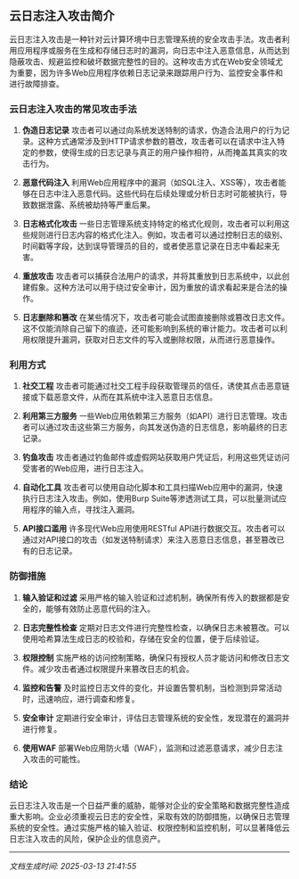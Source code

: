 ## 云日志注入攻击简介

云日志注入攻击是一种针对云计算环境中日志管理系统的安全攻击手法。攻击者利用应用程序或服务在生成和存储日志时的漏洞，向日志中注入恶意信息，从而达到隐蔽攻击、规避监控和破坏数据完整性的目的。这种攻击方式在Web安全领域尤为重要，因为许多Web应用程序依赖日志记录来跟踪用户行为、监控安全事件和进行故障排查。

### 云日志注入攻击的常见攻击手法

1. **伪造日志记录**
   攻击者可以通过向系统发送特制的请求，伪造合法用户的行为记录。这种方式通常涉及到HTTP请求参数的篡改，攻击者可以在请求中注入特定的参数，使得生成的日志记录与真正的用户操作相符，从而掩盖其真实的攻击行为。

2. **恶意代码注入**
   利用Web应用程序中的漏洞（如SQL注入、XSS等），攻击者能够在日志中注入恶意代码。这些代码在后续处理或分析日志时可能被执行，导致数据泄露、系统被劫持等严重后果。

3. **日志格式化攻击**
   一些日志管理系统支持特定的格式化规则，攻击者可以利用这些规则进行日志内容的格式化注入。例如，攻击者可以通过控制日志的级别、时间戳等字段，达到误导管理员的目的，或者使恶意记录在日志中看起来无害。

4. **重放攻击**
   攻击者可以捕获合法用户的请求，并将其重放到日志系统中，以此创建假象。这种方法可以用于绕过安全审计，因为重放的请求看起来是合法的操作。

5. **日志删除和篡改**
   在某些情况下，攻击者可能会试图直接删除或篡改日志文件。这不仅能消除自己留下的痕迹，还可能影响到系统的审计能力。攻击者可以利用权限提升漏洞，获取对日志文件的写入或删除权限，从而进行恶意操作。

### 利用方式

1. **社交工程**
   攻击者可能通过社交工程手段获取管理员的信任，诱使其点击恶意链接或下载恶意文件，从而在其系统中注入恶意日志信息。

2. **利用第三方服务**
   一些Web应用依赖第三方服务（如API）进行日志管理。攻击者可以通过攻击这些第三方服务，向其发送伪造的日志信息，影响最终的日志记录。

3. **钓鱼攻击**
   攻击者通过钓鱼邮件或虚假网站获取用户凭证后，利用这些凭证访问受害者的Web应用，进行日志注入。

4. **自动化工具**
   攻击者可以使用自动化脚本和工具扫描Web应用中的漏洞，快速执行日志注入攻击。例如，使用Burp Suite等渗透测试工具，可以批量测试应用程序的输入点，寻找注入漏洞。

5. **API接口滥用**
   许多现代Web应用使用RESTful API进行数据交互。攻击者可以通过对API接口的攻击（如发送特制请求）来注入恶意日志信息，甚至篡改已有的日志记录。

### 防御措施

1. **输入验证和过滤**
   采用严格的输入验证和过滤机制，确保所有传入的数据都是安全的，能够有效防止恶意代码的注入。

2. **日志完整性检查**
   定期对日志文件进行完整性检查，以确保日志未被篡改。可以使用哈希算法生成日志的校验和，存储在安全的位置，便于后续验证。

3. **权限控制**
   实施严格的访问控制策略，确保只有授权人员才能访问和修改日志文件。减少攻击者通过权限提升来篡改日志的机会。

4. **监控和告警**
   及时监控日志文件的变化，并设置告警机制，当检测到异常活动时，迅速响应，进行调查和修复。

5. **安全审计**
   定期进行安全审计，评估日志管理系统的安全性，发现潜在的漏洞并进行修复。

6. **使用WAF**
   部署Web应用防火墙（WAF），监测和过滤恶意请求，减少日志注入攻击的可能性。

### 结论

云日志注入攻击是一个日益严重的威胁，能够对企业的安全策略和数据完整性造成重大影响。企业必须重视云日志的安全性，采取有效的防御措施，以确保日志管理系统的安全性。通过实施严格的输入验证、权限控制和监控机制，可以显著降低云日志注入攻击的风险，保护企业的信息资产。

---

*文档生成时间: 2025-03-13 21:41:55*











